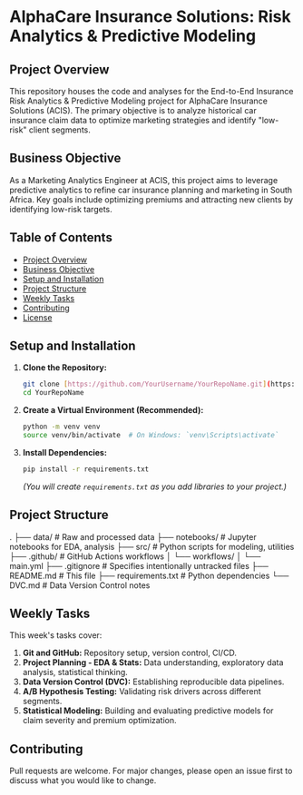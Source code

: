 # AlphaCare Insurance Solutions: Risk Analytics & Predictive Modeling

## Project Overview
This repository houses the code and analyses for the End-to-End Insurance Risk Analytics & Predictive Modeling project for AlphaCare Insurance Solutions (ACIS). The primary objective is to analyze historical car insurance claim data to optimize marketing strategies and identify "low-risk" client segments.

## Business Objective
As a Marketing Analytics Engineer at ACIS, this project aims to leverage predictive analytics to refine car insurance planning and marketing in South Africa. Key goals include optimizing premiums and attracting new clients by identifying low-risk targets.

## Table of Contents
- [Project Overview](#project-overview)
- [Business Objective](#business-objective)
- [Setup and Installation](#setup-and-installation)
- [Project Structure](#project-structure)
- [Weekly Tasks](#weekly-tasks)
- [Contributing](#contributing)
- [License](#license)

## Setup and Installation

1.  **Clone the Repository:**
    ```bash
    git clone [https://github.com/YourUsername/YourRepoName.git](https://github.com/YourUsername/YourRepoName.git)
    cd YourRepoName
    ```
2.  **Create a Virtual Environment (Recommended):**
    ```bash
    python -m venv venv
    source venv/bin/activate  # On Windows: `venv\Scripts\activate`
    ```
3.  **Install Dependencies:**
    ```bash
    pip install -r requirements.txt
    ```
    *(You will create `requirements.txt` as you add libraries to your project.)*

## Project Structure

.
├── data/                 # Raw and processed data
├── notebooks/            # Jupyter notebooks for EDA, analysis
├── src/                  # Python scripts for modeling, utilities
├── .github/              # GitHub Actions workflows
│   └── workflows/
│       └── main.yml
├── .gitignore            # Specifies intentionally untracked files
├── README.md             # This file
├── requirements.txt      # Python dependencies
└── DVC.md                # Data Version Control notes 

## Weekly Tasks
This week's tasks cover:
1.  **Git and GitHub:** Repository setup, version control, CI/CD.
2.  **Project Planning - EDA & Stats:** Data understanding, exploratory data analysis, statistical thinking.
3.  **Data Version Control (DVC):** Establishing reproducible data pipelines.
4.  **A/B Hypothesis Testing:** Validating risk drivers across different segments.
5.  **Statistical Modeling:** Building and evaluating predictive models for claim severity and premium optimization.

## Contributing
Pull requests are welcome. For major changes, please open an issue first to discuss what you would like to change.